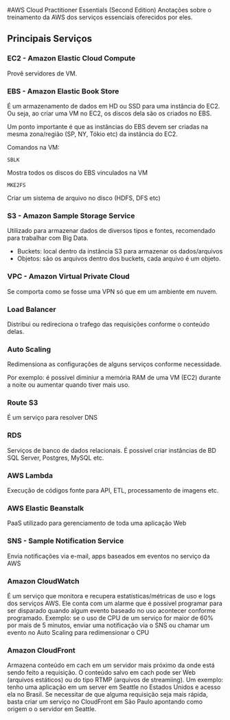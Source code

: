 #AWS Cloud Practitioner Essentials (Second Edition)
Anotações sobre o treinamento da AWS dos serviços essenciais oferecidos por eles.

## Principais Serviços

### EC2 - Amazon Elastic Cloud Compute
Provê servidores de VM.

### EBS - Amazon Elastic Book Store
É um armazenamento de dados em HD ou SSD para uma instância do EC2. Ou seja, ao criar uma VM no EC2, os discos dela são os criados no EBS.

Um ponto importante é que as instâncias do EBS devem ser criadas na mesma zona/região (SP, NY, Tókio etc) da instância do EC2.

Comandos na VM:

```
SBLK
```
Mostra todos os discos do EBS vinculados na VM

```
MKE2FS
```
Criar um sistema de arquivo no disco (HDFS, DFS etc)

### S3 - Amazon Sample Storage Service
Utilizado para armazenar dados de diversos tipos e fontes, recomendado para trabalhar com Big Data.

- Buckets: local dentro da instância S3 para armazenar os dados/arquivos
- Objetos: são os arquivos dentro dos buckets, cada arquivo é um objeto.

### VPC - Amazon Virtual Private Cloud
Se comporta como se fosse uma VPN só que em um ambiente em nuvem.

### Load Balancer
Distribui ou redireciona o trafego das requisições conforme o conteúdo delas.

### Auto Scaling
Redimensiona as configurações de alguns serviços conforme necessidade. 

Por exemplo: é possível diminiur a memória RAM de uma VM (EC2) durante a noite ou aumentar quando tiver mais uso.

### Route S3
É um serviço para resolver DNS

### RDS
Serviços de banco de dados relacionais. É possível criar instâncias de BD SQL Server, Postgres, MySQL etc.

### AWS Lambda
Execução de códigos fonte para API, ETL, processamento de imagens etc.

### AWS Elastic Beanstalk
PaaS utilizado para gerenciamento de toda uma aplicação Web

### SNS - Sample Notification Service
Envia notificações via e-mail, apps baseados em eventos no serviço da AWS

### Amazon CloudWatch
É um serviço que monitora e recupera estatísticas/métricas de uso e logs dos serviços AWS.
Ele conta com um alarme que é possivel programar para ser disparado quando algum evento baseado no uso acontecer conforme programado.
Exemplo: se o uso de CPU de um serviço for maior de 60% por mais de 5 minutos, enviar uma notificação via o SNS ou chamar um evento no Auto Scaling para redimensionar o CPU

### Amazon CloudFront
Armazena conteúdo em cach em um servidor mais próximo da onde está sendo feito a requisição.
O conteúdo salvo em cach pode ser Web (arquivos estáticos) ou do tipo RTMP (arquivos de streamiing).
Um exemplo: tenho uma aplicação em um server em Seattle no Estados Unidos e acesso ela no Brasil. Se necessitar de que alguma requisição seja mais rápida, basta criar um serviço no CloudFront em São Paulo apontando como origem o o servidor em Seattle.



